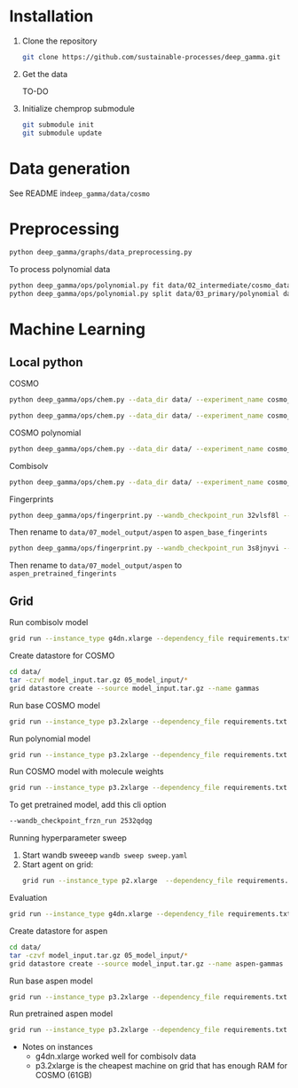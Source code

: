 # Installation

1. Clone the repository
    ```bash
    git clone https://github.com/sustainable-processes/deep_gamma.git
    ```
2. Get the data

    TO-DO

3. Initialize chemprop submodule

    ```bash
    git submodule init  
    git submodule update
    ```

# Data generation

See README in`deep_gamma/data/cosmo`

# Preprocessing


```bash
python deep_gamma/graphs/data_preprocessing.py 
```

To process polynomial data
```bash
python deep_gamma/ops/polynomial.py fit data/02_intermediate/cosmo_data.pq data/03_primary/polynomial
python deep_gamma/ops/polynomial.py split data/03_primary/polynomial data/05_model_input/cosmo data/05_model_input/cosmo
```

# Machine Learning 

## Local python 
COSMO
``` bash 
python deep_gamma/ops/chem.py --data_dir data/ --experiment_name cosmo_base
```

``` bash 
python deep_gamma/ops/chem.py --data_dir data/ --experiment_name cosmo_base_pretrained --wandb_checkpoint_frzn_run=2532qdqg
```

COSMO polynomial
```bash 
python deep_gamma/ops/chem.py --data_dir data/ --experiment_name cosmo_polynomial  --dataset cosmo-polynomial
```

Combisolv
```bash 
python deep_gamma/ops/chem.py --data_dir data/ --experiment_name cosmo_base --artifact_name cosmo_base --combisolv
```

Fingerprints
``` bash
python deep_gamma/ops/fingerprint.py --wandb_checkpoint_run 32vlsf8l --results_path data/ --dataset aspen
```
Then rename to `data/07_model_output/aspen` to `aspen_base_fingerints`

``` bash
python deep_gamma/ops/fingerprint.py --wandb_checkpoint_run 3s8jnyvi --results_path data/ --dataset aspen
```
Then rename to `data/07_model_output/aspen` to `aspen_pretrained_fingerints`


## Grid

Run combisolv model
``` bash
grid run --instance_type g4dn.xlarge --dependency_file requirements.txt  deep_gamma/ops/chem.py --data_dir grid:combisolv:10 --experiment_name combisolv_mpn_shared --artifact_name cosmo_mpn_shared --batch_size 50 --combisolv
```

Create datastore for COSMO
```bash
cd data/
tar -czvf model_input.tar.gz 05_model_input/*
grid datastore create --source model_input.tar.gz --name gammas
```

Run base COSMO model
```bash
grid run --instance_type p3.2xlarge --dependency_file requirements.txt deep_gamma/ops/chem.py --data_dir grid:cosmo-gammas:10 --experiment_name cosmo_base
```

Run polynomial model
``` bash
grid run --instance_type p3.2xlarge --dependency_file requirements.txt deep_gamma/ops/chem.py --data_dir grid:cosmo-gammas:12 --experiment_name cosmo_polynomial --polynomial
```

Run COSMO model with molecule weights
```bash
grid run --instance_type p3.2xlarge --dependency_file requirements.txt deep_gamma/ops/chem.py --data_dir grid:cosmo-gammas:10 --experiment_name cosmo_molecule_weights --use_molecule_weights
```

To get pretrained model, add this cli option
```bash
--wandb_checkpoint_frzn_run 2532qdqg
```

Running hyperparameter sweep
1. Start wandb sweeep `wandb sweep sweep.yaml`
2. Start agent on grid:
    ```bash
    grid run --instance_type p2.xlarge  --dependency_file requirements.txt --datastore_name cosmo-gammas --datastore_version 10  --use_spot run_wandb_agent.sh
    ```

Evaluation

```bash
grid run --instance_type g4dn.xlarge --dependency_file requirements.txt deep_gamma/ops/eval.py --drop_na --data_dir grid:cosmo-gammas:12
```

Create datastore for aspen
```bash
cd data/
tar -czvf model_input.tar.gz 05_model_input/*
grid datastore create --source model_input.tar.gz --name aspen-gammas
```

Run base aspen model
```bash
grid run --instance_type p3.2xlarge --dependency_file requirements.txt deep_gamma/ops/chem.py --data_dir grid:aspen-gammas:1 --experiment_name aspen_base
```

Run pretrained aspen model
```bash
grid run --instance_type p3.2xlarge --dependency_file requirements.txt deep_gamma/ops/chem.py --data_dir grid:gammas:1 --experiment_name aspen_pretrained --wandb_checkpiont_frzn_run zn669uuj
```

* Notes on instances
    - g4dn.xlarge worked well for combisolv data
    - p3.2xlarge is the cheapest machine on grid that has enough RAM for COSMO (61GB)

